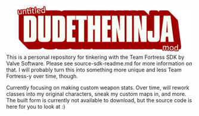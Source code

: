 ![Untitled DudeTheNinja Mod logo](https://raw.githubusercontent.com/DudeTheNinja/tf_dudetheninja/refs/heads/main/images/new_tf2_logo.png)
This is a personal repository for tinkering with the Team Fortress SDK by Valve Software. Please see source-sdk-readme.md for more information on that. I will probably turn this into something more unique and less Team Fortress-y over time, though.

Currently focusing on making custom weapon stats. Over time, will rework classes into my original characters, sneak my custom maps in, and more. The built form is currently not available to download, but the source code is here for you to look at :)


